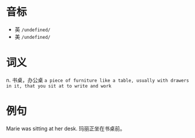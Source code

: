 # 音标

- 英 `/undefined/`
- 美 `/undefined/`

# 词义

n. 书桌，办公桌
`a piece of furniture like a table, usually with drawers in it, that you sit at to write and work`

# 例句

Marie was sitting at her desk.
玛丽正坐在书桌前。


